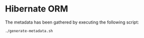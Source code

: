 
# Hibernate ORM

The metadata has been gathered by executing the following script:

```bash
./generate-metadata.sh
```
